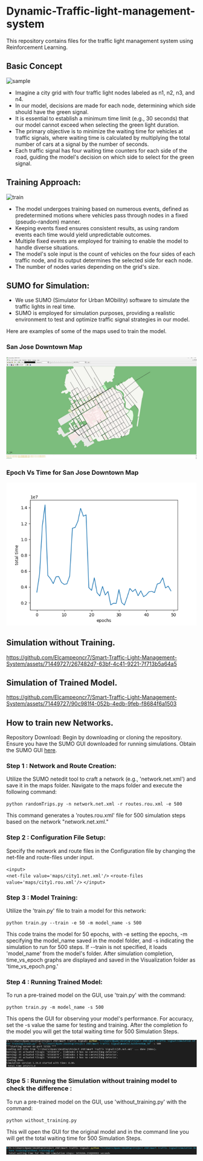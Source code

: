 # Dynamic-Traffic-light-management-system
This repository contains files for the traffic light management system using Reinforcement Learning.

## Basic Concept 

![sample](documentation/samplecity1.PNG)

- Imagine a city grid with four traffic light nodes labeled as n1, n2, n3, and n4. 
- In our model, decisions are made for each node, determining which side should have the green signal.
- It is essential to establish a minimum time limit (e.g., 30 seconds) that our model cannot exceed when selecting the green light duration. 
- The primary objective is to minimize the waiting time for vehicles at traffic signals, where waiting time is calculated by multiplying the total number of cars
  at a signal by the number of seconds.
- Each traffic signal has four waiting time counters for each side of the road, guiding the model's decision on which side to select for the green signal.

## Training Approach:

![train](documentation/train_loop.png)

- The model undergoes training based on numerous events, defined as predetermined motions where vehicles pass through nodes in a fixed (pseudo-random) manner.   
- Keeping events fixed ensures consistent results, as using random events each time would yield unpredictable outcomes. 
- Multiple fixed events are employed for training to enable the model to handle diverse situations. 
- The model's sole input is the count of vehicles on the four sides of each traffic node, and its output determines the selected side for each node. 
- The number of nodes varies depending on the grid's size.

## SUMO for Simulation:
- We use SUMO (Simulator for Urban MObility) software to simulate the traffic lights in real time.
- SUMO is employed for simulation purposes, providing a realistic environment to test and optimize traffic signal strategies in our model.

Here are examples of some of the maps used to train the model.

### San Jose Downtown Map 
![map](/Smart%20Traffic%20Signal/maps\San_Jose_Downtown_Map.jpg)

###  Epoch Vs Time for San Jose Downtown Map 

![evst](/Smart%20Traffic%20Signal/Visualization\time_vs_epochs.png)

## Simulation without Training.

https://github.com/Elcampeoncr7/Smart-Traffic-Light-Management-System/assets/71449727/267482d7-63bf-4c41-9221-7f713b5a64a5

## Simulation of Trained Model.

https://github.com/Elcampeoncr7/Smart-Traffic-Light-Management-System/assets/71449727/90c981f4-052b-4edb-9feb-f8684f6a1503

## How to train new Networks.

Repository Download: Begin by downloading or cloning the repository.
Ensure you have the SUMO GUI downloaded for running simulations. Obtain the SUMO GUI [here](https://sumo.dlr.de/docs/Downloads.php).

### Step 1 : Network and Route Creation: 

Utilize the SUMO netedit tool to craft a network (e.g., 'network.net.xml') and save it in the maps folder.
Navigate to the maps folder and execute the following command:
 
`python randomTrips.py -n network.net.xml -r routes.rou.xml -e 500`

This command generates a 'routes.rou.xml' file for 500 simulation steps based on the network "network.net.xml."

### Step 2 : Configuration File Setup:

Specify the network and route files in the Configuration file by changing the net-file and route-files under input.

`<input>`        
  `<net-file value='maps/city1.net.xml'/>`
  `<route-files value='maps/city1.rou.xml'/>`
`</input>`

### Step 3 : Model Training:

Utilize the 'train.py' file to train a model for this network:

`python train.py --train -e 50 -m model_name -s 500`

This code trains the model for 50 epochs, with -e setting the epochs, -m specifying the model_name saved in the model folder, and -s indicating the simulation to run for 500 steps. If --train is not specified, it loads 'model_name' from the model's folder. After simulation completion, time_vs_epoch graphs are displayed and saved in the Visualization folder as 'time_vs_epoch.png.'

### Step 4 : Running Trained Model:<br/>

To run a pre-trained model on the GUI, use 'train.py' with the command:

`python train.py -m model_name -s 500`

This opens the GUI for observing your model's performance. For accuracy, set the -s value the same for testing and training.
After the completion fo the model you will get the total waiting time for 500 Simulation Steps.

![opt1](/Smart%20Traffic%20Signal/Output_data_files/trained_model.jpg)

### Stpe 5 : Running the Simulation without training model to check the difference :

To run a pre-trained model on the GUI, use 'without_training.py' with the command:

`python without_training.py`

This will open the GUI for the original model and in the command line you will get the total waiting time for 500 Simulation Steps.

![Simulation Output](/Smart%20Traffic%20Signal/Output_data_files/without_training.jpg)
